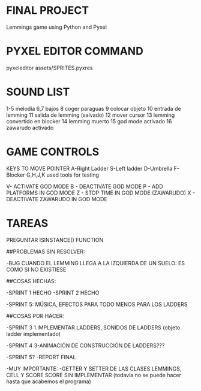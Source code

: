 # FINAL PROJECT

Lemmings game using Python and Pyxel

# PYXEL EDITOR COMMAND

pyxeleditor assets/SPRITES.pyxres 

# SOUND LIST
1-5 melodía
6,7 bajos
8 coger paraguas
9 colocar objeto
10 entrada de lemming
11 salida de lemming (salvado)
12 mover cursor
13 lemming convertido en blocker
14 lemming muerto
15 god mode activado
16 zawarudo activado

# GAME CONTROLS
KEYS TO MOVE POINTER
A-Right Ladder
S-Left ladder
D-Umbrella
F-Blocker
G,H,J,K used tools for testing

V- ACTIVATE GOD MODE
B - DEACTIVATE GOD MODE
P - ADD PLATFORMS IN GOD MODE
Z - STOP TIME IN GOD MODE (ZAWARUDO)
X - DEACTIVATE ZAWARUDO IN GOD MODE


# TAREAS

PREGUNTAR ISINSTANCE() FUNCTION

##PROBLEMAS SIN RESOLVER:

-BUG CUANDO EL LEMMING LLEGA A LA IZQUIERDA DE UN SUELO: ES COMO SI NO EXISTIESE

##COSAS HECHAS:

-SPRINT 1 HECHO
-SPRINT 2 HECHO  

-SPRINT 5:
    MÚSICA, EFECTOS PARA TODO MENOS PARA LOS LADDERS


##COSAS POR HACER:

-SPRINT 3
1.IMPLEMENTAR LADDERS, SONIDOS DE LADDERS (objeto ladder implementado)

-SPRINT 4
3-ANIMACIÓN DE CONSTRUCCIÓN DE LADDERS???

-SPRINT 5?
-REPORT FINAL

-MUY IMPORTANTE:
-GETTER Y SETTER DE LAS CLASES LEMMINGS, CELL Y SCORE SCORE SIN IMPLEMENTAR
(todavía no se puede hacer hasta que acabemos el programa)







